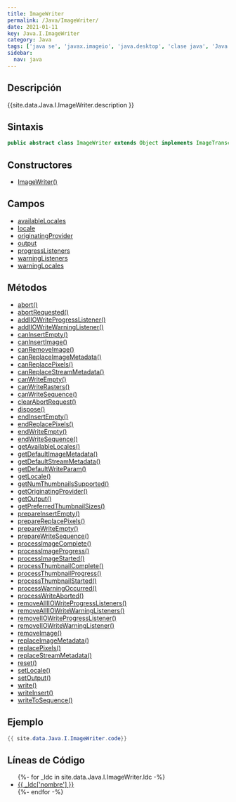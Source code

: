 ```yaml
---
title: ImageWriter
permalink: /Java/ImageWriter/
date: 2021-01-11
key: Java.I.ImageWriter
category: Java
tags: ['java se', 'javax.imageio', 'java.desktop', 'clase java', 'Java 1.0']
sidebar: 
  nav: java
---
```


## Descripción
{{site.data.Java.I.ImageWriter.description }}

## Sintaxis
~~~java
public abstract class ImageWriter extends Object implements ImageTranscoder
~~~

## Constructores
* [ImageWriter()](/Java/ImageWriter/ImageWriter/)

## Campos
* [availableLocales](/Java/ImageWriter/availableLocales)
* [locale](/Java/ImageWriter/locale)
* [originatingProvider](/Java/ImageWriter/originatingProvider)
* [output](/Java/ImageWriter/output)
* [progressListeners](/Java/ImageWriter/progressListeners)
* [warningListeners](/Java/ImageWriter/warningListeners)
* [warningLocales](/Java/ImageWriter/warningLocales)

## Métodos
* [abort()](/Java/ImageWriter/abort)
* [abortRequested()](/Java/ImageWriter/abortRequested)
* [addIIOWriteProgressListener()](/Java/ImageWriter/addIIOWriteProgressListener)
* [addIIOWriteWarningListener()](/Java/ImageWriter/addIIOWriteWarningListener)
* [canInsertEmpty()](/Java/ImageWriter/canInsertEmpty)
* [canInsertImage()](/Java/ImageWriter/canInsertImage)
* [canRemoveImage()](/Java/ImageWriter/canRemoveImage)
* [canReplaceImageMetadata()](/Java/ImageWriter/canReplaceImageMetadata)
* [canReplacePixels()](/Java/ImageWriter/canReplacePixels)
* [canReplaceStreamMetadata()](/Java/ImageWriter/canReplaceStreamMetadata)
* [canWriteEmpty()](/Java/ImageWriter/canWriteEmpty)
* [canWriteRasters()](/Java/ImageWriter/canWriteRasters)
* [canWriteSequence()](/Java/ImageWriter/canWriteSequence)
* [clearAbortRequest()](/Java/ImageWriter/clearAbortRequest)
* [dispose()](/Java/ImageWriter/dispose)
* [endInsertEmpty()](/Java/ImageWriter/endInsertEmpty)
* [endReplacePixels()](/Java/ImageWriter/endReplacePixels)
* [endWriteEmpty()](/Java/ImageWriter/endWriteEmpty)
* [endWriteSequence()](/Java/ImageWriter/endWriteSequence)
* [getAvailableLocales()](/Java/ImageWriter/getAvailableLocales)
* [getDefaultImageMetadata()](/Java/ImageWriter/getDefaultImageMetadata)
* [getDefaultStreamMetadata()](/Java/ImageWriter/getDefaultStreamMetadata)
* [getDefaultWriteParam()](/Java/ImageWriter/getDefaultWriteParam)
* [getLocale()](/Java/ImageWriter/getLocale)
* [getNumThumbnailsSupported()](/Java/ImageWriter/getNumThumbnailsSupported)
* [getOriginatingProvider()](/Java/ImageWriter/getOriginatingProvider)
* [getOutput()](/Java/ImageWriter/getOutput)
* [getPreferredThumbnailSizes()](/Java/ImageWriter/getPreferredThumbnailSizes)
* [prepareInsertEmpty()](/Java/ImageWriter/prepareInsertEmpty)
* [prepareReplacePixels()](/Java/ImageWriter/prepareReplacePixels)
* [prepareWriteEmpty()](/Java/ImageWriter/prepareWriteEmpty)
* [prepareWriteSequence()](/Java/ImageWriter/prepareWriteSequence)
* [processImageComplete()](/Java/ImageWriter/processImageComplete)
* [processImageProgress()](/Java/ImageWriter/processImageProgress)
* [processImageStarted()](/Java/ImageWriter/processImageStarted)
* [processThumbnailComplete()](/Java/ImageWriter/processThumbnailComplete)
* [processThumbnailProgress()](/Java/ImageWriter/processThumbnailProgress)
* [processThumbnailStarted()](/Java/ImageWriter/processThumbnailStarted)
* [processWarningOccurred()](/Java/ImageWriter/processWarningOccurred)
* [processWriteAborted()](/Java/ImageWriter/processWriteAborted)
* [removeAllIIOWriteProgressListeners()](/Java/ImageWriter/removeAllIIOWriteProgressListeners)
* [removeAllIIOWriteWarningListeners()](/Java/ImageWriter/removeAllIIOWriteWarningListeners)
* [removeIIOWriteProgressListener()](/Java/ImageWriter/removeIIOWriteProgressListener)
* [removeIIOWriteWarningListener()](/Java/ImageWriter/removeIIOWriteWarningListener)
* [removeImage()](/Java/ImageWriter/removeImage)
* [replaceImageMetadata()](/Java/ImageWriter/replaceImageMetadata)
* [replacePixels()](/Java/ImageWriter/replacePixels)
* [replaceStreamMetadata()](/Java/ImageWriter/replaceStreamMetadata)
* [reset()](/Java/ImageWriter/reset)
* [setLocale()](/Java/ImageWriter/setLocale)
* [setOutput()](/Java/ImageWriter/setOutput)
* [write()](/Java/ImageWriter/write)
* [writeInsert()](/Java/ImageWriter/writeInsert)
* [writeToSequence()](/Java/ImageWriter/writeToSequence)

## Ejemplo
~~~java
{{ site.data.Java.I.ImageWriter.code}}
~~~

## Líneas de Código
<ul>
{%- for _ldc in site.data.Java.I.ImageWriter.ldc -%}
   <li>
       <a href="{{_ldc['url'] }}">{{ _ldc['nombre'] }}</a>
   </li>
{%- endfor -%}
</ul>
